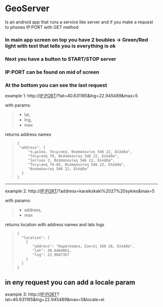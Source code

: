 # GeoServer
Is an android app that runs a service like server
and if you make a request to phones IP:PORT with GET method

### In main app screen on top you have 2 boubles -> Green/Red light with text that tells you is everything is ok

### Next you have a button to START/STOP server

### IP:PORT can be found on mid of screen

### At the bottom you can see the last request


example 1: http://<IP:PORT>/?lat=40.631165&lng=22.945489&max=5

with params:  
> * lat, 
> * lng, 
> * max 

returns address names

>     {
>      "address": [
>          "π.μελλα, Τσιμισκή, Θεσσαλονίκη 546 22, Ελλάδα",
>          "Τσιμισκή 79, Θεσσαλονίκη 546 22, Ελλάδα",
>          "Ικτίνου 2, Θεσσαλονίκη 546 22, Ελλάδα",
>          "Τσιμισκή 79-65, Θεσσαλονίκη 546 22, Ελλάδα",
>          "Θεσσαλονίκη 546 22, Ελλάδα"
>       ]
>     }

------------------

example 2: http://<IP:PORT>/?address=karaikskaki%2027%20sykies&max=5

with params:  
> * address, 
> * max 

returns location with address names and lats lngs

>     {
>       "location": [
>         {
>            "address": "Καραϊσκάκη, Συκιές 566 26, Ελλάδα",
>            "lat": 40.6464861,
>            "lng": 22.9647357
>         }
>       ] 
>     }

## in eny request you can add a locale param 
example 3: http://<IP:PORT>?lat=40.631165&lng=22.945489&max=5&locale=el